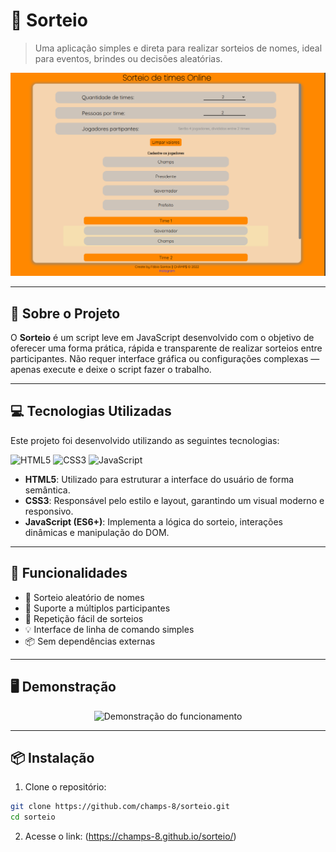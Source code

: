 # 🎉 Sorteio

> Uma aplicação simples e direta para realizar sorteios de nomes, ideal para eventos, brindes ou decisões aleatórias.

![banner](https://raw.githubusercontent.com/champs-8/sorteio/master/banner.png)

---

## 📌 Sobre o Projeto

O **Sorteio** é um script leve em JavaScript desenvolvido com o objetivo de oferecer uma forma prática, rápida e transparente de realizar sorteios entre participantes. Não requer interface gráfica ou configurações complexas — apenas execute e deixe o script fazer o trabalho.

---

## 💻 Tecnologias Utilizadas

Este projeto foi desenvolvido utilizando as seguintes tecnologias:

<p align="left">
  <img src="https://img.shields.io/badge/HTML5-E34F26?style=flat&logo=html5&logoColor=white" alt="HTML5" />
  <img src="https://img.shields.io/badge/CSS3-1572B6?style=flat&logo=css3&logoColor=white" alt="CSS3" />
  <img src="https://img.shields.io/badge/JavaScript-F7DF1E?style=flat&logo=javascript&logoColor=black" alt="JavaScript" />
</p>

- **HTML5**: Utilizado para estruturar a interface do usuário de forma semântica.
- **CSS3**: Responsável pelo estilo e layout, garantindo um visual moderno e responsivo.
- **JavaScript (ES6+)**: Implementa a lógica do sorteio, interações dinâmicas e manipulação do DOM.

---

## 🚀 Funcionalidades

- 🎲 Sorteio aleatório de nomes
- 👥 Suporte a múltiplos participantes
- 🔁 Repetição fácil de sorteios
- 💡 Interface de linha de comando simples
- 📦 Sem dependências externas

---

## 🖥️ Demonstração

<p align="center">
  <img src="https://via.placeholder.com/600x300.png?text=GIF+de+execu%C3%A7%C3%A3o+do+Sorteio" alt="Demonstração do funcionamento">
</p>

---

## 📦 Instalação

1. Clone o repositório:

```bash
git clone https://github.com/champs-8/sorteio.git
cd sorteio
```
2. Acesse o link: (https://champs-8.github.io/sorteio/)

